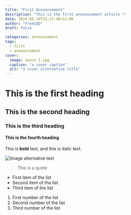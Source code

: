 ```yaml
---
title: "First Announcement"
description: "This is the first announcement article !"
date: 2024-05-16T15:27:48+12:00
author: "FreeCAD"
draft: false

categories: announcement
tags:
  - first
  - announcement
cover:
  image: space_1.jpg
  caption: "a cover caption"
  alt: "a cover alternative title"
---
```


# This is the first heading

## This is the second heading

### This is the third heading

#### This is the fourth heading

This is **bold** text, and this is *italic* text.

![Image alternative text](space_1.jpg "This is an image title")

> This is a quote

- First item of the list
- Second item of the list
- Third item of the list

1. First number of the list
2. Second number of the list
3. Third number of the list
